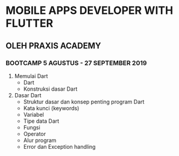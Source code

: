 # MOBILE APPS DEVELOPER WITH FLUTTER 
## OLEH PRAXIS ACADEMY
### BOOTCAMP 5 AGUSTUS - 27 SEPTEMBER 2019

1. Memulai Dart
    - Dart 
    - Konstruksi dasar Dart
2. Dasar Dart
    - Struktur dasar dan konsep penting program Dart
    - Kata kunci (keywords)
    - Variabel
    - Tipe data Dart
    - Fungsi
    - Operator
    - Alur program 
    - Error dan Exception handling
